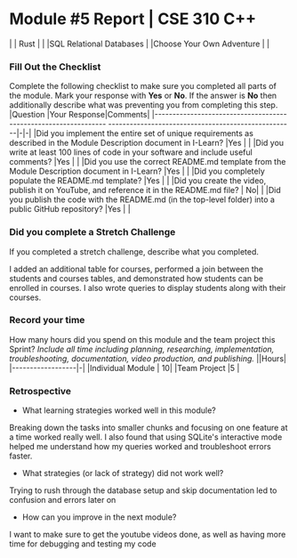 
# Module #5<!-- Insert Module Number --> Report | CSE 310 C++
| | Rust | |
|SQL Relational Databases | |Choose Your Own Adventure | |
### Fill Out the Checklist
Complete the following checklist to make sure you completed all
parts of the module. Mark your response with **Yes** or **No**.
If the answer is **No** then additionally describe what was
preventing you from completing this step.
|Question
|Your Response|Comments|
|----------------------------------------------------------------
----------------------------------------------------|-|-|
|Did you implement the entire set of unique requirements as
described in the Module Description document in I-Learn? |Yes | |
|Did you write at least 100 lines of code in your software and
include useful comments? |Yes | |
|Did you use the correct README.md template from the Module
Description document in I-Learn? |Yes | |
|Did you completely populate the README.md template?
|Yes | |
|Did you create the video, publish it on YouTube, and reference
it in the README.md file? | No| |
|Did you publish the code with the README.md (in the top-level
folder) into a public GitHub repository? |Yes | |
### Did you complete a Stretch Challenge
If you completed a stretch challenge, describe what you
completed.

I added an additional table for courses, performed a join between the students and courses tables, and demonstrated how students can be enrolled in courses. I also wrote queries to display students along with their courses.
### Record your time
How many hours did you spend on this module and the team project
this Sprint?
*Include all time including planning, researching,
implementation, troubleshooting, documentation, video production,
and publishing.*
||Hours|
|------------------|-|
|Individual Module | 10|
|Team Project |5 |
### Retrospective
- What learning strategies worked well in this module?
<!-- Response Here -->
Breaking down the tasks into smaller chunks and focusing on one feature at a time worked really well. I also found that using SQLite's interactive mode helped me understand how my queries worked and troubleshoot errors faster.

- What strategies (or lack of strategy) did not work well?
<!-- Response Here -->

Trying to rush through the database setup and skip documentation led to confusion and errors later on
- How can you improve in the next module?
<!-- Response Here -->
<!-- Create this Markdown to a PDF and submit it. In visual
studio code you can convert this to a pdf with any one of the
extensions. -->

I want to make sure to get the youtube videos done, as well as having more time for debugging and testing my code
